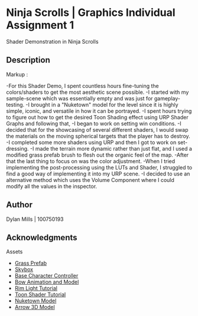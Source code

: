 # Ninja Scrolls | Graphics Individual Assignment 1

Shader Demonstration in Ninja Scrolls

## Description
 Markup : 

-For this Shader Demo, I spent countless hours fine-tuning the colors/shaders to get the most aesthetic scene possible.
-I started with my sample-scene which was essentially empty and was just for gameplay-testing.
-I brought in a "Nuketown" model for the level since it is highly simple, iconic, and versatile in how it can be portrayed.
-I spent hours trying to figure out how to get the desired Toon Shading effect using URP Shader Graphs and following that,
-I began to work on setting win conditions.
-I decided that for the showcasing of several different shaders, I would swap the materials on the moving spherical targets that the player has to destroy. 
-I completed some more shaders using URP and then I got to work on set-dressing. 
-I made the terrain more dynamic rather than just flat, and I used a modified grass prefab brush to flesh out the organic feel of the map.
-After that the last thing to focus on was the color adjustment. 
-When I tried implementing the post-processing using the LUTs and Shader, I struggled to find a good way of implementing it into my URP scene.
-I decided to use an alternative method which uses the Volume Component where I could modify all the values in the inspector.

## Author

Dylan Mills  | 100750193

## Acknowledgments

Assets
* [Grass Prefab](https://assetstore.unity.com/packages/3d/environments/lowpoly-environment-nature-pack-free-187052)
* [Skybox](https://assetstore.unity.com/packages/2d/textures-materials/sky/fantasy-skybox-free-18353)
* [Base Character Controller](https://assetstore.unity.com/packages/essentials/starter-assets-first-person-character-controller-196525)
* [Bow Animation and Model](https://assetstore.unity.com/packages/tools/animation/standardize-bows-139068)
* [Rim Light Tutorial](https://www.youtube.com/watch?v=jcMRaFF9RRI&ab_channel=NedMakesGames)
* [Toon Shader Tutorial](https://youtu.be/lUmRJRrZfGc)
* [Nuketown Model](https://sketchfab.com/3d-models/nuketown-from-call-of-duty-d692296e16e34d499a6fd7508a0e1b3a)
* [Arrow 3D Model](https://sketchfab.com/3d-models/arrow-3b7c2124180c4b349ca533f0bb4cc955)

